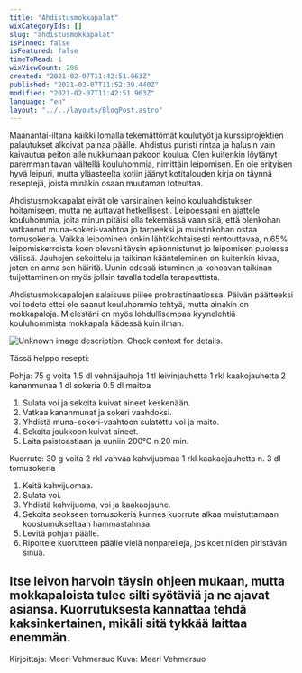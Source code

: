 ```yaml
---
title: "Ahdistusmokkapalat"
wixCategoryIds: []
slug: "ahdistusmokkapalat"
isPinned: false
isFeatured: false
timeToRead: 1
wixViewCount: 206
created: "2021-02-07T11:42:51.963Z"
published: "2021-02-07T11:52:39.440Z"
modified: "2021-02-07T11:42:51.963Z"
language: "en"
layout: "../../layouts/BlogPost.astro"
---
```

Maanantai-iltana kaikki lomalla tekemättömät koulutyöt ja kurssiprojektien palautukset alkoivat painaa päälle. Ahdistus puristi rintaa ja halusin vain kaivautua peiton alle nukkumaan pakoon koulua. Olen kuitenkin löytänyt paremman tavan vältellä kouluhommia, nimittäin leipomisen. En ole erityisen hyvä leipuri, mutta yläasteelta kotiin jäänyt kotitalouden kirja on täynnä reseptejä, joista minäkin osaan muutaman toteuttaa.

Ahdistusmokkapalat eivät ole varsinainen keino kouluahdistuksen hoitamiseen, mutta ne auttavat hetkellisesti. Leipoessani en ajattele kouluhommia, joita minun pitäisi olla tekemässä vaan sitä, että olenkohan vatkannut muna-sokeri-vaahtoa jo tarpeeksi ja muistinkohan ostaa tomusokeria. Vaikka leipominen onkin lähtökohtaisesti rentouttavaa, n.65% leipomiskerroista koen olevani täysin epäonnistunut jo leipomisen puolessa välissä. Jauhojen sekoittelu ja taikinan käänteleminen on kuitenkin kivaa, joten en anna sen häiritä. Uunin edessä istuminen ja kohoavan taikinan tuijottaminen on myös jollain tavalla todella terapeuttista.

Ahdistusmokkapalojen salaisuus piilee prokrastinaatiossa. Päivän päätteeksi voi todeta ettei ole saanut kouluhommia tehtyä, mutta ainakin on mokkapaloja. Mielestäni on myös lohdullisempaa kyynelehtiä kouluhommista mokkapala kädessä kuin ilman.&nbsp;


![Unknown image description. Check context for details.](https://static.wixstatic.com/media/25731f_eaf0e33cf6c546f8bd16e994ea740345~mv2.jpg)


Tässä helppo resepti:

Pohja:
75 g voita
1.5 dl vehnäjauhoja
1 tl leivinjauhetta
1 rkl kaakojauhetta
2 kananmunaa
1 dl sokeria
0.5 dl maitoa

1. Sulata voi ja sekoita kuivat aineet keskenään.
1. Vatkaa kananmunat ja sokeri vaahdoksi.
1. Yhdistä muna-sokeri-vaahtoon sulatettu voi ja maito.
1. Sekoita joukkoon kuivat aineet.&nbsp;
1. Laita paistoastiaan ja uuniin 200°C n.20 min.

Kuorrute:
30 g voita
2 rkl vahvaa kahvijuomaa
1 rkl kaakaojauhetta
n. 3 dl tomusokeria

1. Keitä kahvijuomaa.
1. Sulata voi.
1. Yhdistä kahvijuoma, voi ja kaakaojauhe.
1. Sekoita seokseen tomusokeria kunnes kuorrute alkaa muistuttamaan koostumukseltaan hammastahnaa.
1. Levitä pohjan päälle.
1. Ripottele kuorutteen päälle vielä nonparelleja, jos koet niiden piristävän sinua.

Itse leivon harvoin täysin ohjeen mukaan, mutta mokkapaloista tulee silti syötäviä ja ne ajavat asiansa. Kuorrutuksesta kannattaa tehdä kaksinkertainen, mikäli sitä tykkää laittaa enemmän.
&nbsp;
---

Kirjoittaja: Meeri Vehmersuo
Kuva: Meeri Vehmersuo

